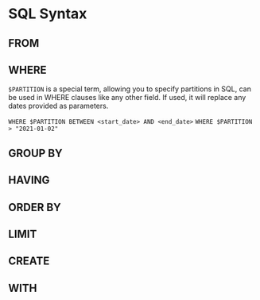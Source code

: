 # SQL Syntax

## FROM

## WHERE

`$PARTITION` is a special term, allowing you to specify partitions in SQL, can be
used in WHERE clauses like any other field. If used, it will replace any dates
provided as parameters.

`WHERE $PARTITION BETWEEN <start_date> AND <end_date>`
`WHERE $PARTITION > "2021-01-02"`


## GROUP BY

## HAVING

## ORDER BY

## LIMIT

## CREATE

## WITH